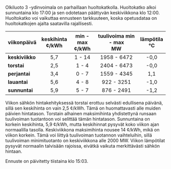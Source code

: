 Olkiluoto 3 -ydinvoimala on parhaillaan huoltokatkolla. Huoltokatko alkoi sunnuntaina klo 17:00 ja sen odotetaan päättyvän keskiviikkona klo 12:00. Huoltokatko voi vaikuttaa ennusteen tarkkuuteen, koska opetusdataa on huoltokatkojen ajalta saatavilla rajallisesti.

| viikonpäivä  | keskihinta<br>¢/kWh | min - max<br>¢/kWh | tuulivoima min - max<br>MW | lämpötila<br>°C |
|:-------------|:----------------:|:----------------:|:-------------:|:-------------:|
| **keskiviikko** | 5,7 | 1 - 14 | 1958 - 6472 | -0,0 |
| **torstai** | 2,5 | 1 - 4 | 2404 - 6473 | -0,0 |
| **perjantai** | 3,4 | 0 - 7 | 1559 - 4345 | 1,1 |
| **lauantai** | 5,6 | 4 - 8 | 922 - 3251 | -1,0 |
| **sunnuntai** | 5,9 | 5 - 7 | 876 - 2491 | -1,2 |

Viikon sähkön hintakehityksessä torstai erottuu selvästi edullisena päivänä, sillä sen keskihinta on vain 2,5 ¢/kWh. Tämä on huomattavasti alle muiden päivien hintatason. Torstain alhainen maksimihinta yhdistettynä runsaan tuulivoiman tuotantoon voi selittää tämän hintatason. Sunnuntaina on korkein keskihinta, 5,9 ¢/kWh, mutta keskihinnat pysyvät koko viikon ajan normaalilla tasolla. Keskiviikkona maksimihinta nousee 14 ¢/kWh, mikä on viikon korkein. Tämä voi liittyä tuulivoiman tuotannon vaihteluihin, sillä tuulivoiman minimituotanto on keskiviikkona alle 2000 MW. Viikon lämpötilat pysyvät normaalin talvisään rajoissa, eivätkä vaikuta merkittävästi sähkön hintaan.

Ennuste on päivitetty tiistaina klo 15:03.